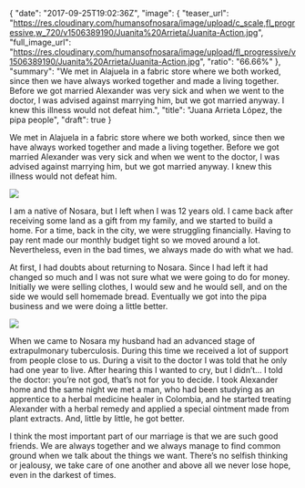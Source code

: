 {
  "date": "2017-09-25T19:02:36Z",
  "image": {
    "teaser_url": "https://res.cloudinary.com/humansofnosara/image/upload/c_scale,fl_progressive,w_720/v1506389190/Juanita%20Arrieta/Juanita-Action.jpg",
    "full_image_url": "https://res.cloudinary.com/humansofnosara/image/upload/fl_progressive/v1506389190/Juanita%20Arrieta/Juanita-Action.jpg",
    "ratio": "66.66%"
  },
  "summary": "We met in Alajuela in a fabric store where we both worked, since then we have always worked together and made a living together. Before we got married Alexander was very sick and when we went to the doctor, I was advised against marrying him, but we got married anyway. I knew this illness would not defeat him.",
  "title": "Juana Arrieta López, the pipa people",
  "draft": true
}
<p>We met in Alajuela in a fabric store where we both worked, since then we have always worked together and made a living together. Before we got married Alexander was very sick and when we went to the doctor, I was advised against marrying him, but we got married anyway. I knew this illness would not defeat him.</p>
<img src="https://res.cloudinary.com/humansofnosara/image/upload/fl_progressive/v1506389183/Juanita%20Arrieta/Juanita-Full.jpg" srcset="https://res.cloudinary.com/humansofnosara/image/upload/fl_progressive/v1506389183/Juanita%20Arrieta/Juanita-Full.jpg 1000w, https://res.cloudinary.com/humansofnosara/image/upload/c_scale,fl_progressive,w_720/v1506389183/Juanita%20Arrieta/Juanita-Full.jpg 720w" sizes="100vw">
<p>I am a native of Nosara, but I left when I was 12 years old. I came back after receiving some land as a gift from my family, and we started to build a home. For a time, back in the city, we were struggling financially. Having to pay rent made our monthly budget tight so we moved around a lot. Nevertheless, even in the bad times, we always made do with what we had.</p>
<p>At first, I had doubts about returning to Nosara. Since I had left it had changed so much and I was not sure what we were going to do for money. Initially we were selling clothes, I would sew and he would sell, and on the side we would sell homemade bread. Eventually we got into the pipa business and we were doing a little better.</p>
<img src="https://res.cloudinary.com/humansofnosara/image/upload/fl_progressive/v1506389183/Juanita%20Arrieta/Juanita-Action-2.jpg" srcset="https://res.cloudinary.com/humansofnosara/image/upload/fl_progressive/v1506389183/Juanita%20Arrieta/Juanita-Action-2.jpg 1000w, https://res.cloudinary.com/humansofnosara/image/upload/c_scale,w_720,fl_progressive/v1506389183/Juanita%20Arrieta/Juanita-Action-2.jpg 720w" sizes="100vw">
<p>When we came to Nosara my husband had an advanced stage of extrapulmonary tuberculosis. During this time we received a lot of support from people close to us. During a visit to the doctor I was told that he only had one year to live. After hearing this I wanted to cry, but I didn’t… I told the doctor: you’re not god, that’s not for you to decide. I took Alexander home and the same night we met a man, who had been studying as an apprentice to a herbal medicine healer in Colombia, and he started treating Alexander with a herbal remedy and applied a special ointment made from plant extracts. And, little by little, he got better.</p>
<p>I think the most important part of our marriage is that we are such good friends. We are always together and we always manage to find common ground when we talk about the things we want. There’s no selfish thinking or jealousy, we take care of one another and above all we never lose hope, even in the darkest of times.</p>